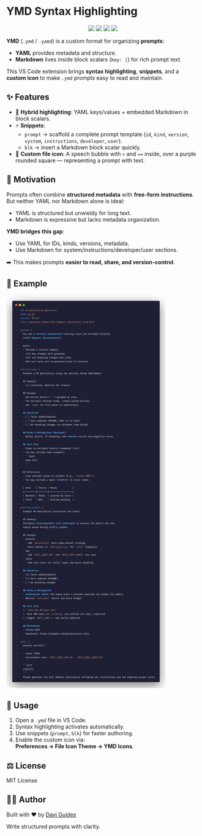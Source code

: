 # YMD Syntax Highlighting

<p align="center">
  <a href="./LICENSE"><img src="https://img.shields.io/badge/license-MIT-green.svg"></a>
  <a href="http://daviguides.github.io"><img src="https://img.shields.io/badge/built%20with-%E2%9D%A4%EF%B8%8F%20by%20Davi%20Guides-orange"></a>
  <a href="https://marketplace.visualstudio.com/items?itemName=daviguides.ymd-syntax"><img src="https://img.shields.io/badge/language-VSCode%20Extension-blue"></a>
  <a href="https://marketplace.visualstudio.com/items?itemName=daviguides.ymd-syntax"><img src="https://img.shields.io/badge/highlight-YAML%20+%20Markdown-purple"></a>
</p>

**YMD** (`.ymd` / `.yamd`) is a custom format for organizing **prompts**:  
- **YAML** provides metadata and structure.  
- **Markdown** lives inside block scalars (`key: |`) for rich prompt text.  

This VS Code extension brings **syntax highlighting**, **snippets**, and a **custom icon** to make `.ymd` prompts easy to read and maintain.

## ✨ Features

- 📑 **Hybrid highlighting**: YAML keys/values + embedded Markdown in block scalars.  
- ⚡ **Snippets**:
  - `prompt` → scaffold a complete prompt template (`id`, `kind`, `version`, `system`, `instructions`, `developer`, `user`).  
  - `blk` → insert a Markdown block scalar quickly.  
- 💬 **Custom file icon**: A speech bubble with `>` and `==` inside, over a purple rounded square — representing a prompt with text.  

## 🎯 Motivation

Prompts often combine **structured metadata** with **free-form instructions**.  
But neither YAML nor Markdown alone is ideal:  

- YAML is structured but unwieldy for long text.  
- Markdown is expressive but lacks metadata organization.  

**YMD bridges this gap**:  
- Use YAML for IDs, kinds, versions, metadata.  
- Use Markdown for system/instructions/developer/user sections.  

➡️ This makes prompts **easier to read, share, and version-control**.

## 📝 Example

![Screenshot](./assets/screenshot.png)

## 🚀 Usage

1. Open a `.ymd` file in VS Code.  
2. Syntax highlighting activates automatically.  
3. Use snippets (`prompt`, `blk`) for faster authoring.  
4. Enable the custom icon via:  
   **Preferences → File Icon Theme → YMD Icons**.

## ⚖️ License

MIT License

## 👨‍💼 Author

Built with ❤️ by [Davi Guides](http://daviguides.github.io)

Write structured prompts with clarity.
